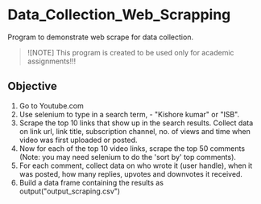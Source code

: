 # Data_Collection_Web_Scrapping
Program to demonstrate web scrape for data collection. 
>![NOTE] This program is created to be used only for academic assignments!!!

## Objective
1. Go to Youtube.com
2. Use selenium to type in a search term, - "Kishore kumar" or "ISB".
3. Scrape the top 10 links that show up in the search results. Collect data on link url, link title, subscription channel, no. of
views and time when video was first uploaded or posted.
4. Now for each of the top 10 video links, scrape the top 50 comments (Note: you may need selenium to do the 'sort by' top
comments).
5. For each comment, collect data on who wrote it (user handle), when it was posted, how many replies, upvotes and
downvotes it received.
6. Build a data frame containing the results as output("output_scraping.csv")
